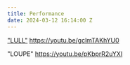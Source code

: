 ```yaml
---
title: Performance
date: 2024-03-12 16:14:00 Z
---
```


["LULL"](  mirportfolio.siteleaf.net/lull/ )
https://youtu.be/gclmTAKhYU0


"LOUPE"
https://youtu.be/pKbprR2uYXI


